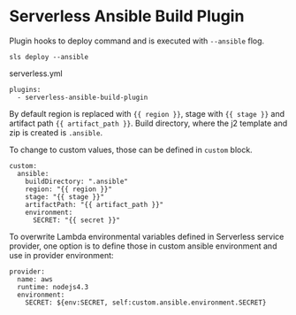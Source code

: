 # Serverless Ansible Build Plugin


Plugin hooks to deploy command and is executed with `--ansible` flog.

```
sls deploy --ansible
```

serverless.yml
```
plugins:
  - serverless-ansible-build-plugin
```

By default region is replaced with `{{ region }}`, stage with `{{ stage }}` and artifact path `{{ artifact_path }}`. Build directory, where the j2 template and zip is created is `.ansible`.

To change to custom values, those can be defined in `custom` block.
 
```
custom:
  ansible:
    buildDirectory: ".ansible"
    region: "{{ region }}"
    stage: "{{ stage }}"
    artifactPath: "{{ artifact_path }}"
    environment:
      SECRET: "{{ secret }}"

```

To overwrite Lambda environmental variables defined in Serverless service provider, one option is to define those in custom ansible environment and use in provider environment:

```
provider:
  name: aws
  runtime: nodejs4.3
  environment:
    SECRET: ${env:SECRET, self:custom.ansible.environment.SECRET}
```